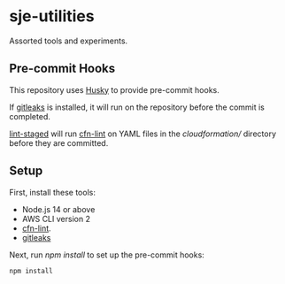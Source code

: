# sje-utilities

Assorted tools and experiments.

## Pre-commit Hooks

This repository uses [Husky](https://typicode.github.io/husky/) to provide pre-commit hooks.

If [gitleaks](https://github.com/zricethezav/gitleaks) is installed, it will run on the repository before the commit is completed.

[lint-staged](https://github.com/okonet/lint-staged) will run [cfn-lint](https://github.com/aws-cloudformation/cfn-lint) on YAML files in the *cloudformation/* directory before they are committed.

## Setup

First, install these tools:

- Node.js 14 or above
- AWS CLI version 2
- [cfn-lint](https://github.com/aws-cloudformation/cfn-lint).
- [gitleaks](https://github.com/zricethezav/gitleaks)

Next, run *npm install* to set up the pre-commit hooks:

    npm install
